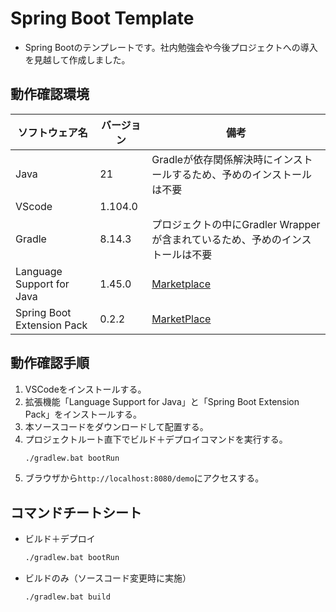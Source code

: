 # Spring Boot Template

- Spring Bootのテンプレートです。社内勉強会や今後プロジェクトへの導入を見越して作成しました。

## 動作確認環境

|       ソフトウェア名       | バージョン |                                              備考                                              |
| -------------------------- | ---------- | ---------------------------------------------------------------------------------------------- |
| Java                       | 21         | Gradleが依存関係解決時にインストールするため、予めのインストールは不要                         |
| VScode                     | 1.104.0    |                                                                                                |
| Gradle                     | 8.14.3     | プロジェクトの中にGradler Wrapperが含まれているため、予めのインストールは不要                  |
| Language Support for Java  | 1.45.0     | [Marketplace](https://marketplace.visualstudio.com/items?itemName=redhat.java)                 |
| Spring Boot Extension Pack | 0.2.2      | [MarketPlace](https://marketplace.visualstudio.com/items?itemName=vmware.vscode-boot-dev-pack) |

## 動作確認手順

1. VSCodeをインストールする。
2. 拡張機能「Language Support for Java」と「Spring Boot Extension Pack」をインストールする。
3. 本ソースコードをダウンロードして配置する。
4. プロジェクトルート直下でビルド＋デプロイコマンドを実行する。
    ``` bash
    ./gradlew.bat bootRun
    ```
5. ブラウザから`http://localhost:8080/demo`にアクセスする。

## コマンドチートシート

- ビルド＋デプロイ
  ``` bash
  ./gradlew.bat bootRun
  ```

- ビルドのみ（ソースコード変更時に実施）
  ``` bash
  ./gradlew.bat build
  ```
